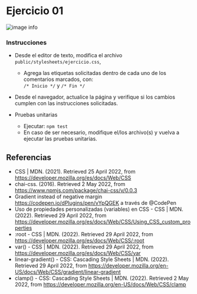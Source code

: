 # Ejercicio 01

![image info](images/ejercicio01.png)

### Instrucciones

* Desde el editor de texto, modifica el archivo `public/stylesheets/ejercicio.css`, 
	+ Agrega las etiquetas solicitadas dentro de cada uno de los comentarios marcados, con:  
	`/* Inicio */` y `/* Fin */`
* Desde el navegador, actualice la página y verifique si los cambios cumplen con las instrucciones solicitadas.
* Pruebas unitarias

	+ Ejecutar: `npm test`
	+ En caso de ser necesario, modifique el/los archivo(s) y vuelva a ejecutar las pruebas unitarias.

## Referencias 

* CSS | MDN. (2021). Retrieved 25 April 2022, from https://developer.mozilla.org/es/docs/Web/CSS
* chai-css. (2016). Retrieved 2 May 2022, from https://www.npmjs.com/package/chai-css/v/0.0.3
* Gradient instead of negative margin https://codepen.io/dPlugins/pen/vYpQGEK a través de @CodePen 
* Uso de propiedades personalizadas (variables) en CSS - CSS | MDN. (2022). Retrieved 29 April 2022, from https://developer.mozilla.org/es/docs/Web/CSS/Using_CSS_custom_properties
* :root - CSS | MDN. (2022). Retrieved 29 April 2022, from https://developer.mozilla.org/es/docs/Web/CSS/:root
* var() - CSS | MDN. (2022). Retrieved 29 April 2022, from https://developer.mozilla.org/es/docs/Web/CSS/var
* linear-gradient() - CSS: Cascading Style Sheets | MDN. (2022). Retrieved 29 April 2022, from https://developer.mozilla.org/en-US/docs/Web/CSS/gradient/linear-gradient
* clamp() - CSS: Cascading Style Sheets | MDN. (2022). Retrieved 2 May 2022, from https://developer.mozilla.org/en-US/docs/Web/CSS/clamp